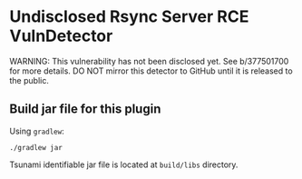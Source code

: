 # Undisclosed Rsync Server RCE VulnDetector

WARNING: This vulnerability has not been disclosed yet. See b/377501700 for more
details. DO NOT mirror this detector to GitHub until it is released to the
public.

## Build jar file for this plugin

Using `gradlew`:

```shell
./gradlew jar
```

Tsunami identifiable jar file is located at `build/libs` directory.
